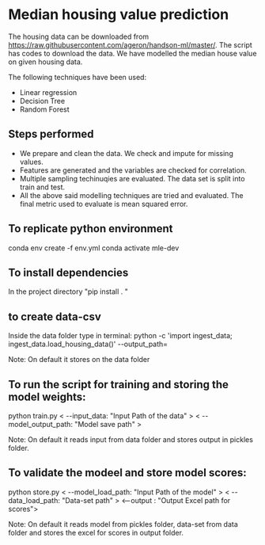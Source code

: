 # Median housing value prediction

The housing data can be downloaded from https://raw.githubusercontent.com/ageron/handson-ml/master/. The script has codes to download the data. We have modelled the median house value on given housing data.

The following techniques have been used:

 - Linear regression
 - Decision Tree
 - Random Forest

## Steps performed
 - We prepare and clean the data. We check and impute for missing values.
 - Features are generated and the variables are checked for correlation.
 - Multiple sampling techinuqies are evaluated. The data set is split into train and test.
 - All the above said modelling techniques are tried and evaluated. The final metric used to evaluate is mean squared error.

## To replicate python environment
conda env create -f env.yml
conda activate mle-dev

## To install dependencies
In the project directory "pip install . "

## to create data-csv
Inside the data folder type in terminal:
    python -c 'import ingest_data; ingest_data.load_housing_data()' --output_path=<path where you want the input_data.csv to be created>

Note: On default it stores on the data folder

## To run the script for training and storing the model weights:
python train.py < --input_data: "Input Path of the data" > < --model_output_path: "Model save path" >

Note: On default it reads input from data folder and stores output in pickles folder.

## To validate the modeel and store model scores:
python store.py < --model_load_path: "Input Path of the model" > < --data_load_path: "Data-set path" > <--output : "Output Excel path for scores">

Note: On default it reads model from pickles folder, data-set from data folder and stores the excel for scores in output folder.
